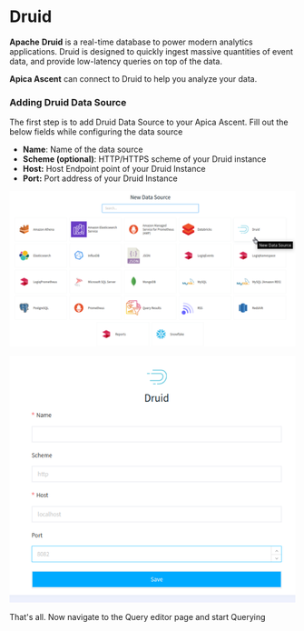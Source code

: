 # Druid

**Apache** **Druid** is a real-time database to power modern analytics applications. Druid is designed to quickly ingest massive quantities of event data, and provide low-latency queries on top of the data.

**Apica Ascent** can connect to Druid to help you analyze your data.

### Adding Druid Data Source

The first step is to add Druid Data Source to your Apica Ascent. Fill out the below fields while configuring the data source

* **Name**: Name of the data source
* **Scheme (optional)**: HTTP/HTTPS scheme of your Druid instance
* **Host:** Host Endpoint point of your Druid Instance
* **Port:** Port address of your Druid Instance

![Selecting Druid data source](../../.gitbook/assets/druid-1.png)

![Configuring Druid](../../.gitbook/assets/druid-2.png)

That's all. Now navigate to the Query editor page and start Querying
